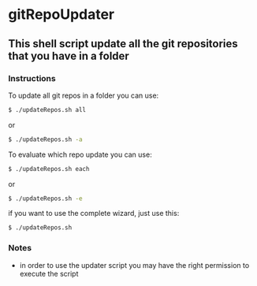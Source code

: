 # gitRepoUpdater
## This shell script update all the git repositories that you have in a folder
### Instructions

To update all git repos in a folder you can use:
```sh
$ ./updateRepos.sh all
```
or
```sh
$ ./updateRepos.sh -a
```

To evaluate which repo update you can use:
```sh
$ ./updateRepos.sh each
```
or
```sh
$ ./updateRepos.sh -e
```

if you want to use the complete wizard, just use this:
```sh
$ ./updateRepos.sh
```

### Notes
- in order to use the updater script you may have the right permission to execute the script
